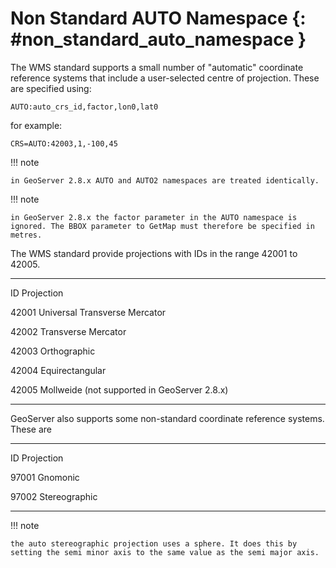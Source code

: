 # Non Standard AUTO Namespace {: #non_standard_auto_namespace }

The WMS standard supports a small number of "automatic" coordinate reference systems that include a user-selected centre of projection. These are specified using:

    AUTO:auto_crs_id,factor,lon0,lat0

for example:

    CRS=AUTO:42003,1,-100,45

!!! note

    in GeoServer 2.8.x AUTO and AUTO2 namespaces are treated identically.

!!! note

    in GeoServer 2.8.x the factor parameter in the AUTO namespace is ignored. The BBOX parameter to GetMap must therefore be specified in metres.

The WMS standard provide projections with IDs in the range 42001 to 42005.

  -------------- --------------------------------------------------------
  ID             Projection

  42001          Universal Transverse Mercator

  42002          Transverse Mercator

  42003          Orthographic

  42004          Equirectangular

  42005          Mollweide (not supported in GeoServer 2.8.x)
  -------------- --------------------------------------------------------

GeoServer also supports some non-standard coordinate reference systems. These are

  -------------- --------------------------------------------------------
  ID             Projection

  97001          Gnomonic

  97002          Stereographic
  -------------- --------------------------------------------------------

!!! note

    the auto stereographic projection uses a sphere. It does this by setting the semi minor axis to the same value as the semi major axis.
